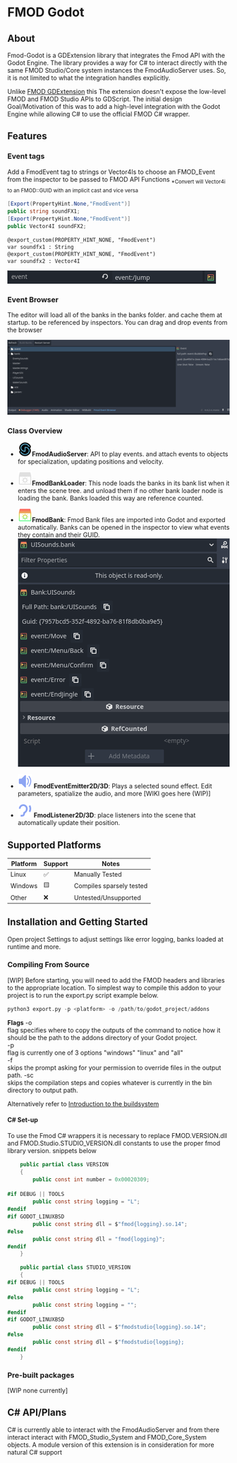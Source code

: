 # FMOD Godot  

## About

Fmod-Godot is a GDExtension library that integrates the Fmod API with the Godot
Engine. The library provides a way for C# to interact directly with the same FMOD Studio/Core system
instances the FmodAudioServer uses. So, it is not limited to what the integration handles explicitly.  

Unlike [FMOD GDExtension](https://github.com/utopia-rise/fmod-gdextension) this
The extension doesn't expose the low-level FMOD and FMOD Studio APIs to GDScript.
The initial design Goal/Motivation of this was to add a high-level integration
with the Godot Engine while allowing C# to use the official FMOD C# wrapper.

## Features  

### Event tags  

Add a FmodEvent tag to strings or Vector4Is to choose an FMOD_Event from the
inspector to be passed to FMOD API Functions <sub>*Convert will Vector4i to an
    FMOD::GUID with an implicit cast and vice versa</sub>  

``` C#
[Export(PropertyHint.None,"FmodEvent")]
public string soundFX1;
[Export(PropertyHint.None,"FmodEvent")]
public Vector4I soundFX2;
```

``` GDScript
@export_custom(PROPERTY_HINT_NONE, "FmodEvent")
var soundfx1 : String
@export_custom(PROPERTY_HINT_NONE, "FmodEvent")
var soundfx2 : Vector4I
```

![](images/exported_event.png)

### Event Browser

The editor will load all of the banks in the banks folder. and cache them at
startup. to be referenced by inspectors. You can drag and drop events from the browser

![](images/event_browser.png)  

### Class Overview

- ![](./plugin_template/icons/fmod_icon.svg)**FmodAudioServer**:
    API to play events. and attach events to objects for specialization, updating
    positions and velocity.

- ![](plugin_template/icons/bank_loader_icon.svg)**FmodBankLoader**: This node
 loads the banks in its bank list when it enters the scene tree. and unload
 them if no other bank loader node is loading the bank. Banks loaded this way
 are reference counted.

- ![](plugin_template/icons/bank_icon.svg)**FmodBank**: Fmod Bank files are imported
into Godot and exported automatically. Banks can be opened in the inspector to view
what events they contain and their GUID.  
  ![](images/bank_inspector_example.png)

- ![](plugin_template/icons/FmodEventEmitter2D.svg) **FmodEventEmitter2D/3D**:
    Plays a selected sound effect. Edit parameters, spatialize the audio, and more
    \[WIKI goes here (WIP)\]

- ![](plugin_template/icons/FmodListener2D.svg) **FmodListener2D/3D**: place
listeners into the scene that automatically update their position.

## Supported Platforms

| Platform | Support | Notes                                             |
|----------|---------|---------------------------------------------------|
|Linux     |✅       |Manually Tested                                    |
|Windows   |🟨       |Compiles sparsely tested                           |
|Other     |❌       |Untested/Unsupported                               |

## Installation and Getting Started

Open project Settings to adjust settings like error logging, banks loaded at
runtime and more.

### Compiling From Source

\[WIP\]
Before starting, you will need to add the FMOD headers and libraries to the appropriate
location. To simplest way to compile this addon to your project is to run the export.py
script example below.

``` python
python3 export.py -p <platform> -o /path/to/godot_project/addons
```

**Flags**
-o  
    flag specifies where to copy the outputs of the command to notice how it should
    be the path to the addons directory of your Godot project.  
-p  
    flag is currently one of 3 options "windows" "linux" and "all"  
-f  
    skips the prompt asking for your permission to override files in the output path.
-sc  
    skips the compilation steps and copies whatever is currently in the bin
    directory to output path.  
  
Alternatively refer to [Introduction to the buildsystem](https://docs.godotengine.org/en/stable/contributing/development/compiling/introduction_to_the_buildsystem.html)

#### C\# Set-up

To use the Fmod C# wrappers it is necessary to replace FMOD.VERSION.dll and
FMOD.Studio.STUDIO_VERSION.dll constants to use the proper fmod library version.
snippets below

``` C#
    public partial class VERSION
    {
        public const int number = 0x00020309;

#if DEBUG || TOOLS
        public const string logging = "L";
#endif
#if GODOT_LINUXBSD
        public const string dll = $"fmod{logging}.so.14";
#else
        public const string dll = "fmod{logging}";
#endif
    }
```

``` C#
    public partial class STUDIO_VERSION
    {
#if DEBUG || TOOLS
        public const string logging = "L";
#else
        public const string logging = "";
#endif
#if GODOT_LINUXBSD
        public const string dll = $"fmodstudio{logging}.so.14";
#else
        public const string dll = $"fmodstudio{logging};
#endif
    }
```

### Pre-built packages

\[WIP none currently\]

## C# API/Plans

C# is currently able to interact with the FmodAudioServer and from there interact interact with FMOD_Studio_System and FMOD_Core_System objects.
A module version of this extension is in consideration for more natural C# support

